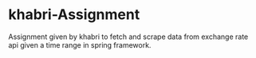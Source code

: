 # khabri-Assignment

Assignment given by khabri to fetch and scrape data from exchange rate api given a time range in spring framework.
